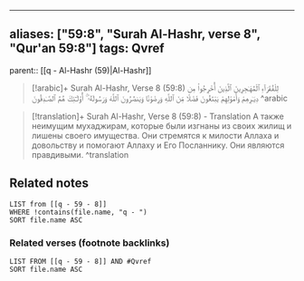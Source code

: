 
---
aliases: ["59:8", "Surah Al-Hashr, verse 8", "Qur'an 59:8"]
tags: Qvref
---

parent:: [[q - Al-Hashr (59)|Al-Hashr]]

> [!arabic]+ Surah Al-Hashr, Verse 8 (59:8)
> <span class="quran-arabic">لِلْفُقَرَآءِ ٱلْمُهَـٰجِرِينَ ٱلَّذِينَ أُخْرِجُوا۟ مِن دِيَـٰرِهِمْ وَأَمْوَٰلِهِمْ يَبْتَغُونَ فَضْلًا مِّنَ ٱللَّهِ وَرِضْوَٰنًا وَيَنصُرُونَ ٱللَّهَ وَرَسُولَهُۥٓ ۚ أُو۟لَـٰٓئِكَ هُمُ ٱلصَّـٰدِقُونَ</span>
^arabic

> [!translation]+ Surah Al-Hashr, Verse 8 (59:8) - Translation
> А также неимущим мухаджирам, которые были изгнаны из своих жилищ и лишены своего имущества. Они стремятся к милости Аллаха и довольству и помогают Аллаху и Его Посланнику. Они являются правдивыми.
^translation



## Related notes
```dataview
LIST from [[q - 59 - 8]]
WHERE !contains(file.name, "q - ")
SORT file.name ASC
```

### Related verses (footnote backlinks)
```dataview
LIST FROM [[q - 59 - 8]] AND #Qvref
SORT file.name ASC
```

